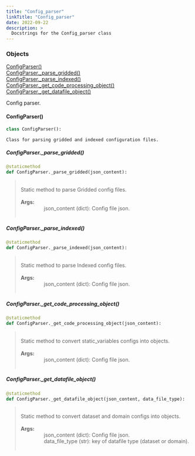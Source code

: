 ```yaml
---
title: "Config_parser"
linkTitle: "Config_parser"
date: 2022-09-22
description: >
  Docstrings for the Config_parser class
---
```

### Objects

[ConfigParser()](#configparser)<br />
[ConfigParser._parse_gridded()](#configparser_parse_gridded)<br />
[ConfigParser._parse_indexed()](#configparser_parse_indexed)<br />
[ConfigParser._get_code_processing_object()](#configparser_get_code_processing_object)<br />
[ConfigParser._get_datafile_object()](#configparser_get_datafile_object)<br />

Config parser.
#### ConfigParser()
```python
class ConfigParser():
```

```
Class for parsing gridded and indexed configuration files.
```

##### ConfigParser._parse_gridded()
```python
@staticmethod
def ConfigParser._parse_gridded(json_content):
```
> <br />
> Static method to parse Gridded config files.<br />
> <br />
> <b>Args:</b><br />
> &nbsp;&nbsp;&nbsp;&nbsp;&nbsp;&nbsp;&nbsp;&nbsp;&nbsp;&nbsp;&nbsp;&nbsp;&nbsp;&nbsp;&nbsp;  json_content (dict): Config file json.<br />
> <br />
##### ConfigParser._parse_indexed()
```python
@staticmethod
def ConfigParser._parse_indexed(json_content):
```
> <br />
> Static method to parse Indexed config files.<br />
> <br />
> <b>Args:</b><br />
> &nbsp;&nbsp;&nbsp;&nbsp;&nbsp;&nbsp;&nbsp;&nbsp;&nbsp;&nbsp;&nbsp;&nbsp;&nbsp;&nbsp;&nbsp;  json_content (dict): Config file json.<br />
> <br />
##### ConfigParser._get_code_processing_object()
```python
@staticmethod
def ConfigParser._get_code_processing_object(json_content):
```
> <br />
> Static method to convert static_variables configs into objects.<br />
> <br />
> <b>Args:</b><br />
> &nbsp;&nbsp;&nbsp;&nbsp;&nbsp;&nbsp;&nbsp;&nbsp;&nbsp;&nbsp;&nbsp;&nbsp;&nbsp;&nbsp;&nbsp;  json_content (dict): Config file json.<br />
> <br />
##### ConfigParser._get_datafile_object()
```python
@staticmethod
def ConfigParser._get_datafile_object(json_content, data_file_type):
```
> <br />
> Static method to convert dataset and domain configs into objects.<br />
> <br />
> <b>Args:</b><br />
> &nbsp;&nbsp;&nbsp;&nbsp;&nbsp;&nbsp;&nbsp;&nbsp;&nbsp;&nbsp;&nbsp;&nbsp;&nbsp;&nbsp;&nbsp;  json_content (dict): Config file json.<br />
> &nbsp;&nbsp;&nbsp;&nbsp;&nbsp;&nbsp;&nbsp;&nbsp;&nbsp;&nbsp;&nbsp;&nbsp;&nbsp;&nbsp;&nbsp;  data_file_type (str): key of datafile type (dataset or domain).<br />
> <br />